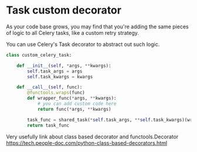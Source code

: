 # Task custom decorator

As your code base grows, you may find that you're adding the same pieces of logic to all Celery tasks, like a custom retry strategy.

You can use Celery's Task decorator to abstract out such logic.

```python
class custom_celery_task:

    def __init__(self, *args, **kwargs):
        self.task_args = args
        self.task_kwargs = kwargs

    def __call__(self, func):
        @functools.wraps(func)
        def wrapper_func(*args, **kwargs):
            # you can add custom code here
            return func(*args, **kwargs)

        task_func = shared_task(*self.task_args, **self.task_kwargs)(wrapper_func)
        return task_func
```

Very usefully link about class based decorator and functools.Decorator
https://tech.people-doc.com/python-class-based-decorators.html